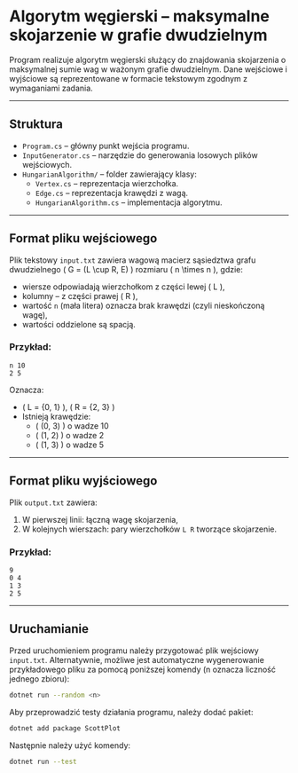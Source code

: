 # Algorytm węgierski – maksymalne skojarzenie w grafie dwudzielnym

Program realizuje algorytm węgierski służący do znajdowania skojarzenia o maksymalnej sumie wag w ważonym grafie dwudzielnym. Dane wejściowe i wyjściowe są reprezentowane w formacie tekstowym zgodnym z wymaganiami zadania.

---

## Struktura

- `Program.cs` – główny punkt wejścia programu.
- `InputGenerator.cs` – narzędzie do generowania losowych plików wejściowych.
- `HungarianAlgorithm/` – folder zawierający klasy:
  - `Vertex.cs` – reprezentacja wierzchołka.
  - `Edge.cs` – reprezentacja krawędzi z wagą.
  - `HungarianAlgorithm.cs` – implementacja algorytmu.

---

## Format pliku wejściowego

Plik tekstowy `input.txt` zawiera wagową macierz sąsiedztwa grafu dwudzielnego \( G = (L \cup R, E) \) rozmiaru \( n \times n \), gdzie:

- wiersze odpowiadają wierzchołkom z części lewej \( L \),
- kolumny – z części prawej \( R \),
- wartość `n` (mała litera) oznacza brak krawędzi (czyli nieskończoną wagę),
- wartości oddzielone są spacją.

### Przykład:

```
n 10
2 5
```

Oznacza:
- \( L = \{0, 1\} \), \( R = \{2, 3\} \)
- Istnieją krawędzie:
  - \( (0, 3) \) o wadze 10
  - \( (1, 2) \) o wadze 2
  - \( (1, 3) \) o wadze 5

---

## Format pliku wyjściowego

Plik `output.txt` zawiera:

1. W pierwszej linii: łączną wagę skojarzenia,
2. W kolejnych wierszach: pary wierzchołków `L R` tworzące skojarzenie.

### Przykład:

```
9
0 4
1 3
2 5
```

---

## Uruchamianie

Przed uruchomieniem programu należy przygotować plik wejściowy `input.txt`. Alternatywnie, możliwe jest automatyczne wygenerowanie przykładowego pliku za pomocą poniższej komendy (n oznacza liczność jednego zbioru):

```bash
dotnet run --random <n>
```

Aby przeprowadzić testy działania programu, należy dodać pakiet:

```bash
dotnet add package ScottPlot
```

Następnie należy użyć komendy:

```bash
dotnet run --test
```
